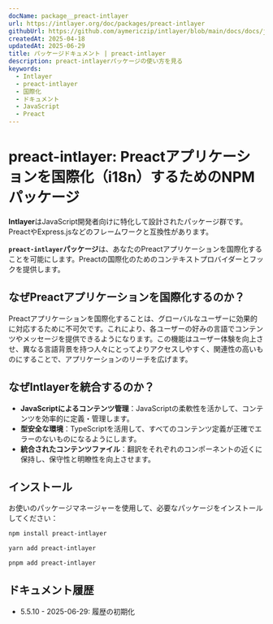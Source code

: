 ```yaml
---
docName: package__preact-intlayer
url: https://intlayer.org/doc/packages/preact-intlayer
githubUrl: https://github.com/aymericzip/intlayer/blob/main/docs/docs/ja/packages/preact-intlayer/index.md
createdAt: 2025-04-18
updatedAt: 2025-06-29
title: パッケージドキュメント | preact-intlayer
description: preact-intlayerパッケージの使い方を見る
keywords:
  - Intlayer
  - preact-intlayer
  - 国際化
  - ドキュメント
  - JavaScript
  - Preact
---
```


# preact-intlayer: Preactアプリケーションを国際化（i18n）するためのNPMパッケージ

**Intlayer**はJavaScript開発者向けに特化して設計されたパッケージ群です。PreactやExpress.jsなどのフレームワークと互換性があります。

**`preact-intlayer`パッケージ**は、あなたのPreactアプリケーションを国際化することを可能にします。Preactの国際化のためのコンテキストプロバイダーとフックを提供します。

## なぜPreactアプリケーションを国際化するのか？

Preactアプリケーションを国際化することは、グローバルなユーザーに効果的に対応するために不可欠です。これにより、各ユーザーの好みの言語でコンテンツやメッセージを提供できるようになります。この機能はユーザー体験を向上させ、異なる言語背景を持つ人々にとってよりアクセスしやすく、関連性の高いものにすることで、アプリケーションのリーチを広げます。

## なぜIntlayerを統合するのか？

- **JavaScriptによるコンテンツ管理**：JavaScriptの柔軟性を活かして、コンテンツを効率的に定義・管理します。
- **型安全な環境**：TypeScriptを活用して、すべてのコンテンツ定義が正確でエラーのないものになるようにします。
- **統合されたコンテンツファイル**：翻訳をそれぞれのコンポーネントの近くに保持し、保守性と明瞭性を向上させます。

## インストール

お使いのパッケージマネージャーを使用して、必要なパッケージをインストールしてください：

```bash packageManager="npm"
npm install preact-intlayer
```

```bash packageManager="yarn"
yarn add preact-intlayer
```

```bash packageManager="pnpm"
pnpm add preact-intlayer
```

## ドキュメント履歴

- 5.5.10 - 2025-06-29: 履歴の初期化
